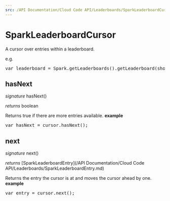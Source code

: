 ```yaml
---
src: /API Documentation/Cloud Code API/Leaderboards/SparkLeaderboardCursor.md
---
```


# SparkLeaderboardCursor

A cursor over entries within a leaderboard.

e.g.

<pre rel="highlighter" code-brush="js" contenteditable="false">var leaderboard = Spark.getLeaderboards().getLeaderboard(shortCode).getEntries();</pre>


## hasNext
_signature_ hasNext()</p>
_returns_ boolean</p>
Returns true if there are more entries available.
<b>example</b>
<pre rel="highlighter" code-brush="js" contenteditable="false">var hasNext = cursor.hasNext();</pre>

## next
_signature_ next()</p>
_returns_ [SparkLeaderboardEntry](/API Documentation/Cloud Code API/Leaderboards/SparkLeaderboardEntry.md)</p>
Returns the entry the cursor is at and moves the cursor ahead by one.
<b>example</b>
<pre rel="highlighter" code-brush="js" contenteditable="false">var entry = cursor.next();</pre>

